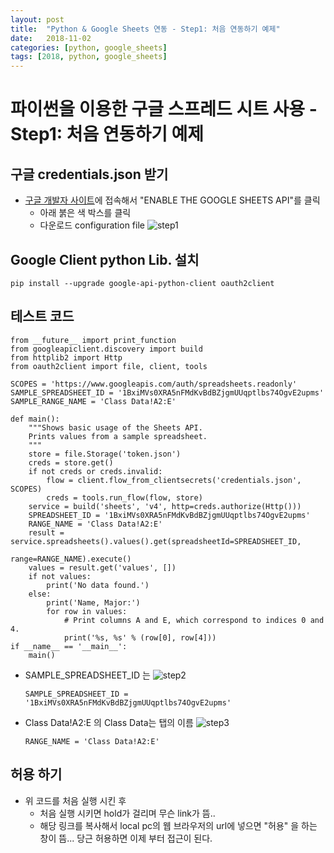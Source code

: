```yaml
---
layout: post
title:  "Python & Google Sheets 연동 - Step1: 처음 연동하기 예제"
date:   2018-11-02
categories: [python, google_sheets]
tags: [2018, python, google_sheets]
---
```


파이썬을 이용한 구글 스프레드 시트 사용 - Step1: 처음 연동하기 예제
================================

구글 credentials.json 받기
--------------------------------
* [구글 개발자 사이트](https://developers.google.com/sheets/api/quickstart/python?authuser=1)에 접속해서 "ENABLE THE GOOGLE SHEETS API"를 클릭
  * 아래 붉은 색 박스를 클릭
  * 다운로드 configuration file
![step1](https://lh3.googleusercontent.com/b2WoYO-LIOgw-XPww-GWATc2pwwlmIQaoI1PYlbVvgHUiKnoZGEFpFXytXgwvoAE6oiKPlJGNoYhXgw4YU46kg08Bb9rUtKQ9WWGf2wLDbprlvRfAUNo7x-mpKQq5n-RYA5Oq3yI22qGoA_NRyubk3N1MuPMvaa0Lp55IYyucbQ2Mfzmm7wI9Agx4kVoj5BkC_rzQGdCMaPOKvuq2_epztZKFsfWrmi3nfB4V9Nq1yIXs3ifJOG7Rj0CC9ON0qRXbPSwABZz62AQOt8LCIWX2IkJyIx--knwe5aSnCGel_8OiVJ4k8anQJ1wvBm8wgIR9i_wJUBkN-N_ps87ss26tfZPRyavD0jHdkNKrS4xVAriwM5_tAnakuvvE9fm4-KpLPzgaaEelslY_Azn-wT2JWCS-vSfofvvlp8kr3kM7GYgxNhae0Y9NVQqwBRbl2nrKX2RP2PjO9Skgfb2np5v8ytRnuZcHpeExxXFyECO2ZGKJdgEDPqajvZenJDn9W3m8zvBLBELfLPF2EQBq3u-5K--kM6MBohHrYfcMBSvyTDnN-W28BNQ3OvGE4_moKirY8y0Km5nlr_U2tkfjXjfNeQ8xb2XtgDaNyNKVsluEqn3X9LVsbhhGUBot8ricgkvtyTsRFwOkVW-ixAyCRQBdCnraQ=w1618-h484-no)

Google Client python Lib. 설치
------------------------
~~~
pip install --upgrade google-api-python-client oauth2client
~~~

테스트 코드
----------------------
```
from __future__ import print_function
from googleapiclient.discovery import build
from httplib2 import Http
from oauth2client import file, client, tools
```
```
SCOPES = 'https://www.googleapis.com/auth/spreadsheets.readonly'
SAMPLE_SPREADSHEET_ID = '1BxiMVs0XRA5nFMdKvBdBZjgmUUqptlbs74OgvE2upms'
SAMPLE_RANGE_NAME = 'Class Data!A2:E'
```
```
def main():
    """Shows basic usage of the Sheets API.
    Prints values from a sample spreadsheet.
    """
    store = file.Storage('token.json')
    creds = store.get()
    if not creds or creds.invalid:
        flow = client.flow_from_clientsecrets('credentials.json', SCOPES)
        creds = tools.run_flow(flow, store)
    service = build('sheets', 'v4', http=creds.authorize(Http()))
    SPREADSHEET_ID = '1BxiMVs0XRA5nFMdKvBdBZjgmUUqptlbs74OgvE2upms'
    RANGE_NAME = 'Class Data!A2:E'
    result = service.spreadsheets().values().get(spreadsheetId=SPREADSHEET_ID,
                                                range=RANGE_NAME).execute()
    values = result.get('values', [])
    if not values:
        print('No data found.')
    else:
        print('Name, Major:')
        for row in values:
            # Print columns A and E, which correspond to indices 0 and 4.
            print('%s, %s' % (row[0], row[4]))
if __name__ == '__main__':
    main()
```
* SAMPLE_SPREADSHEET_ID 는
  ![step2](https://lh3.googleusercontent.com/xb_ocy6Rfntvb4wnLUscO2bEOY5CiW3B-8NAcCdQHjaVHcj3EOh2DVAxYs0Lr2iO7-L1l6mMQ0ibDzKvMiokiKsdtZ-gWl45nyuTHRIJDmiK4amWkevLHgfuOfGhJB-u3CV7AWr4qeme5hwck2lXRKo_-quXU0l-9pmMNvIu2KXSoFlhSJGPP_ERsoRLDVLFPfllAsqFZ7g11BVkUrakWr60ik-2b3wgPmNNPG9jmVuRWT53xniTbZPWVUbYmgbDr0DhDaSYHPJzTaLmz4KBkreROVvXgFtalbSp_UkFswAanaOYEmIGHFbY91qFP21khqISOkaojZ3xMtugG4X3LdytKHP4ZTggBLL9Yj9zmzbpypdcxeOcHM2pSusQosoJCgMSjudF1OVSY677mqFEDwUKaaZN9gV4LF3hh_bDffvUK2xG8VCVYszsW8SCs1SNse2uZZWdVaaQWddSVbYM_RQ0Si0Kw3l6j0NWgw270Kg1KMm3pTCPOXBmeeNLS7rIkexM6xcI223eU9E43N-BHvMN7Gsh6VX_yLVwnROFwoXLv3M67rSurOJriQWtrz01SOPQAJS4Xu7_cRf3i0VgBxeLzlt8ARHD4L2dJ0AM2QRcwhi17NfoKDEwxSqjNYyycuz9KHzsX8XrMn6nTpno7gK-gw=w1522-h140-no)
  ~~~
  SAMPLE_SPREADSHEET_ID = '1BxiMVs0XRA5nFMdKvBdBZjgmUUqptlbs74OgvE2upms'
  ~~~
* Class Data!A2:E 의 Class Data는 탭의 이름
  ![step3](https://lh3.googleusercontent.com/tLf3StFBtE4lnSc7qWYj8279UgbwiKvS6lj_bGja3OQsEIQVEsFbllwl8wFLh9PB_OvfYVl3TwRB9eyU1ERNazo-PqNhCX29OI5E7PG_mndMqolD6wtbqmz4MpOAPl_d5YrKbDOyOaAXntLbc3q0Dnz73DayEiWJya3JUJ3Wqf4O5qUpenchH3CpeXZfESsy8a-NtVdrYB7AecY_oMn-soX856CopfEgG3pfZ2co6epp_4tiHYJ7V1RQ7kMD7AYNu-snhs78Xq_7UAOV4ZiaVAP_nDdJaplnOaCSWf_wjrYnGPYJhVkMJpzkJdKhDTX1z7tnU0hAQuRo3NlsdswMTgNrmBMULoulSTAl66HhjIMPbc_Zk74fsMM6i5Y8__sLxDYtnPSDcnkhv9p_UZnYIQXbUh2KwZ-mtziD2jnh2sb92dNOqvrBpemQblp-9yGAcrIJkln6nStlauqcmxrqKmlA2iVdOShJTD-IFkl3XxAzirRiFlIqgKAZrEzSxVQrr4AE-4zjiXiSNwzysa1H_2y5zdNITLQD2OXQwsJhaPq28XQbC8xx6fzOfkMnIfh_tizgaRspJ2-NiWVC7fWxD4uZ3SHXla0nXlkknKF5zn3-fRyQfhz20Js1mLAuqTZRhwbz5_GCQSv9DMUqfNVgaiFtOQ=w868-h338-no)
  ~~~
  RANGE_NAME = 'Class Data!A2:E'
  ~~~

허용 하기
---------------
* 위 코드를 처음 실행 시킨 후
  * 처음 실행 시키면 hold가 걸리며 무슨 link가 뜸..
  * 해당 링크를 복사해서 local pc의 웹 브라우저의 url에 넣으면 "허용" 을 하는 창이 뜸... 당근 허용하면 이제 부터 접근이 된다.
